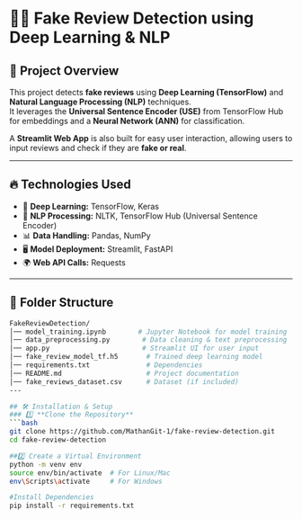 # 🕵️‍♂️ Fake Review Detection using Deep Learning & NLP

## 📌 Project Overview
This project detects **fake reviews** using **Deep Learning (TensorFlow)** and **Natural Language Processing (NLP)** techniques.  
It leverages the **Universal Sentence Encoder (USE)** from TensorFlow Hub for embeddings and a **Neural Network (ANN)** for classification.  

A **Streamlit Web App** is also built for easy user interaction, allowing users to input reviews and check if they are **fake or real**.

---

## 🔥 Technologies Used
- 🧠 **Deep Learning:** TensorFlow, Keras
- 🔡 **NLP Processing:** NLTK, TensorFlow Hub (Universal Sentence Encoder)
- 📊 **Data Handling:** Pandas, NumPy
- 🖥 **Model Deployment:** Streamlit, FastAPI
- 🌍 **Web API Calls:** Requests

---

## 📂 Folder Structure
```bash
FakeReviewDetection/
│── model_training.ipynb        # Jupyter Notebook for model training
│── data_preprocessing.py        # Data cleaning & text preprocessing
│── app.py                       # Streamlit UI for user input
│── fake_review_model_tf.h5       # Trained deep learning model
│── requirements.txt              # Dependencies
│── README.md                     # Project documentation
│── fake_reviews_dataset.csv      # Dataset (if included)
---

## 🛠 Installation & Setup
### 1️⃣ **Clone the Repository**
```bash
git clone https://github.com/MathanGit-1/fake-review-detection.git
cd fake-review-detection

##2️⃣ Create a Virtual Environment
python -m venv env
source env/bin/activate  # For Linux/Mac
env\Scripts\activate     # For Windows

#Install Dependencies
pip install -r requirements.txt

